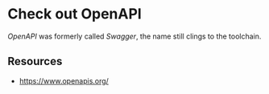 # Check out OpenAPI

*OpenAPI* was formerly called *Swagger*, the name still clings to the toolchain.

## Resources

- https://www.openapis.org/
